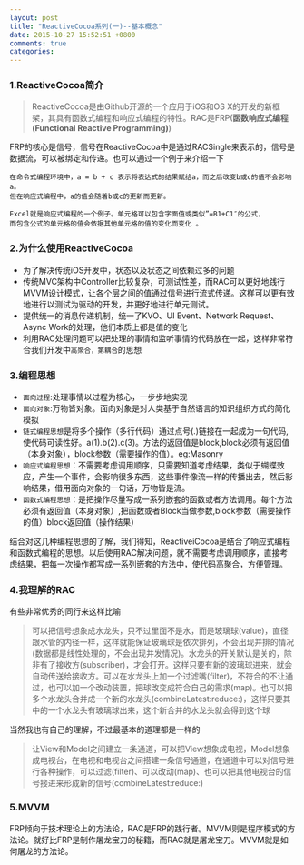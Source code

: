 ```yaml
---
layout: post
title: "ReactiveCocoa系列(一)--基本概念"
date: 2015-10-27 15:52:51 +0800
comments: true
categories:
---
```


### 1.ReactiveCocoa简介

>ReactiveCocoa是由Github开源的一个应用于iOS和OS X的开发的新框架，其具有函数式编程和响应式编程的特性。RAC是FRP(**函数响应式编程(Functional Reactive Programming)**)

FRP的核心是信号，信号在ReactiveCocoa中是通过RACSingle来表示的，信号是数据流，可以被绑定和传递。也可以通过一个例子来介绍一下

	在命令式编程环境中，a = b + c 表示将表达式的结果赋给a，而之后改变b或c的值不会影响a。
	但在响应式编程中，a的值会随着b或c的更新而更新。

	Excel就是响应式编程的一个例子。单元格可以包含字面值或类似”=B1+C1″的公式，
	而包含公式的单元格的值会依据其他单元格的值的变化而变化 。

### 2.为什么使用ReactiveCocoa
- 为了解决传统iOS开发中，状态以及状态之间依赖过多的问题
- 传统MVC架构中Controller比较复杂，可测试性差，而RAC可以更好地践行MVVM设计模式，让各个层之间的值通过信号进行流式传递。这样可以更有效地进行以测试为驱动的开发，并更好地进行单元测试。
- 提供统一的消息传递机制，统一了KVO、UI Event、Network Request、Async Work的处理，他们本质上都是值的变化
- 利用RAC处理问题可以把处理的事情和监听事情的代码放在一起，这样非常符合我们开发中`高聚合，第耦合`的思想

### 3.编程思想

-  `面向过程`:处理事情以过程为核心，一步步地实现
-  `面向对象`:万物皆对象。面向对象是对人类基于自然语言的知识组织方式的简化模拟
-  `链式编程思想`是将多个操作（多行代码）通过点号(.)链接在一起成为一句代码,使代码可读性好。a(1).b(2).c(3)。方法的返回值是block,block必须有返回值（本身对象），block参数（需要操作的值）。eg:Masonry
-  `响应式编程思想`：不需要考虑调用顺序，只需要知道考虑结果，类似于蝴蝶效应，产生一个事件，会影响很多东西，这些事件像流一样的传播出去，然后影响结果，借用面向对象的一句话，万物皆是流。
-  `函数式编程思想`：是把操作尽量写成一系列嵌套的函数或者方法调用。每个方法必须有返回值（本身对象）,把函数或者Block当做参数,block参数（需要操作的值）block返回值（操作结果）

结合对这几种编程思想的了解，我们得知，ReactiveiCocoa是结合了响应式编程和函数式编程的思想。以后使用RAC解决问题，就不需要考虑调用顺序，直接考虑结果，把每一次操作都写成一系列嵌套的方法中，使代码高聚合，方便管理。

### 4.我理解的RAC
有些非常优秀的同行来这样比喻
>可以把信号想象成水龙头，只不过里面不是水，而是玻璃球(value)，直径跟水管的内径一样，这样就能保证玻璃球是依次排列，不会出现并排的情况(数据都是线性处理的，不会出现并发情况)。水龙头的开关默认是关的，除非有了接收方(subscriber)，才会打开。这样只要有新的玻璃球进来，就会自动传送给接收方。可以在水龙头上加一个过滤嘴(filter)，不符合的不让通过，也可以加一个改动装置，把球改变成符合自己的需求(map)。也可以把多个水龙头合并成一个新的水龙头(combineLatest:reduce:)，这样只要其中的一个水龙头有玻璃球出来，这个新合并的水龙头就会得到这个球

当然我也有自己的理解，不过最基本的道理都是一样的
>让View和Model之间建立一条通道，可以把View想象成电视，Model想象成电视台，在电视和电视台之间搭建一条信号通道，在通道中可以对信号进行各种操作，可以过滤(filter)、可以改动(map)、也可以把其他电视台的信号接进来形成新的信号(combineLatest:reduce:)

### 5.MVVM

FRP倾向于技术理论上的方法论，RAC是FRP的践行者。MVVM则是程序模式的方法论。就好比FRP是制作屠龙宝刀的秘籍，而RAC就是屠龙宝刀。MVVM就是如何屠龙的方法论。